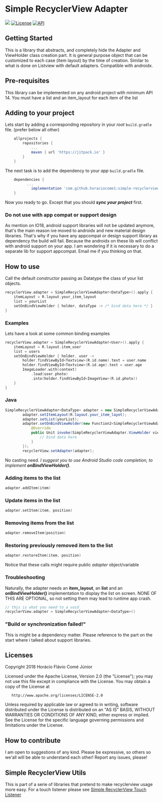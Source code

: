 # Simple RecyclerView Adapter 
[![](https://jitpack.io/v/horaciocome1/simple-recyclerview-adapter.svg)](https://jitpack.io/#horaciocome1/simple-recyclerview-adapter)  [![License](https://img.shields.io/badge/license-Apache%202-blue.svg)](https://www.apache.org/licenses/LICENSE-2.0) [![API](https://img.shields.io/badge/API-14%2B-brightgreen.svg?style=flat)](https://android-arsenal.com/api?level=14)

## Getting Started
This is a library that abstracts, and completely hide the Adapter and ViewHolder class creation part.
It is general purpose object that can be customized to each case (item layout) by the time of creation. Similar to what is done on Listview with default adapters.
Compatible with androidx.

## Pre-requisites
This library can be implemented on any android project with minimum API 14. You must have a list and an item_layout for each item of the list

## Adding to your project
Lets start by adding a corresponding repository in your _root_ `build.gradle` file. (prefer below all other)
```gradle
	allprojects {
		repositories {
			...
			maven { url 'https://jitpack.io' }
		}
	}
 ```
The next task is to add the dependency to your _app_ `build.gradle` file.
```gradle
	dependencies {
          ...
	        implementation 'com.github.horaciocome1:simple-recyclerview-adapter:0.1.3'
	}
```
Now you ready to go. Except that you should _**sync your project**_ first.

### Do not use with app compat or support design
As mention on IO18, android support libraries will not be updated anymore, that's the main reason ive moved to androidx and new material design libraries. That's why if you have any appcompat or design support library as dependency the build will fail. Because the androidx on these lib will conflict with android support on your app.
I am wondering if it is necessary to do a separate lib for support appcompat. Email me if you thinking on that.

## How to use
Call the default constructor passing as Datatype the class of your list objects.
```kotlin
recyclerView.adapter = SimpleRecyclerViewAdapter<DataType>().apply {
    itemLayout = R.layout.your_item_layout
    list = yourList
    setOnBindViewHolder { holder, dataType -> /* bind data here */ }
}
```
### Examples
Lets have a look at some common binding examples 
```kotlin
recyclerView.adapter = SimpleRecyclerViewAdapter<User>().apply {
    itemLayout = R.layout.item_user
    list = users
    setOnBindViewHolder { holder, user ->
        holder.findViewById<Textview>(R.id.name).text = user.name
        holder.findViewById<Textview>(R.id.age).text = user.age
        ImageLoader.with(context)
            .load(user.photo)
            .into(holder.findViewById<ImageView>(R.id.photo))
    }
}
```

### Java
```java
SimpleRecyclerViewAdapter<DataType> adapter = new SimpleRecyclerViewAdapter<>();
        adapter.setItemLayout(R.layout.your_item_layot);
        adapter.setList(yourList);
        adapter.setOnBindViewHolder(new Function2<SimpleRecyclerViewAdapter.ViewHolder, DataType, Unit>() {
            @Override
            public Unit invoke(SimpleRecyclerViewAdapter.ViewHolder viewHolder, DataType data) {
                // bind data here
            }
        });
        recyclerView.setAdapter(adapter);
```

No casting need.
_I suggest you to use Android Studio code completion, to implement **onBindViewHolder()**._

### Adding items to the list
```kotlin
adapter.addItem(item)
```


### Update items in the list
```kotlin
adapter.setItem(item, position)
```

### Removing items from the list
```kotlin
adapter.removeItem(position)
```

### Restoring previously removed item to the list
```kotlin
adapter.restoreItem(item, position)
```

Notice that these calls might require public _adapter_ object/variable

### Troubleshooting
Naturally, the adapter needs an **item_layout**, an **list** and an **onBindViewHolder()** implementation to display the list on screen.
NONE OF THIS ARE OPTIONAL, so not setting them may lead to runtime app crash.
```kotlin
// this is what you need to a void
recyclerView.adapter = SimpleRecyclerViewAdapter<DataType>()
```

### "Build or synchronization failed!"
This is might be a dependency matter. Please reference to the part on the start where i talked about support libraries.

## Licenses
   Copyright 2018 Horácio Flávio Comé Júnior

   Licensed under the Apache License, Version 2.0 (the "License");
   you may not use this file except in compliance with the License.
   You may obtain a copy of the License at

       http://www.apache.org/licenses/LICENSE-2.0

   Unless required by applicable law or agreed to in writing, software
   distributed under the License is distributed on an "AS IS" BASIS,
   WITHOUT WARRANTIES OR CONDITIONS OF ANY KIND, either express or implied.
   See the License for the specific language governing permissions and
   limitations under the License.

## How to contribute
I am open to suggestions of any kind.
Please be expressive, so others so we'all will be able to understand each other!
Report any issues, please!

## Simple RecyclerView Utils
This is part of a serie of libraries that pretend to make recyclerview usage more easy.
For a touch listener please see [Simple RecyclerView Touch Listener](https://github.com/horaciocome1/simple-recyclerview-touch-listener)
